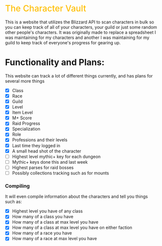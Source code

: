 <h1 style="color:#ffbf00; font-weight: 500">The Character Vault</h1>

This is a website that utilizes the Blizzard API to scan characters in bulk so you can keep track of all of your characters, your guild or just some random other people's characters. It was originally made to replace a spreadsheet I was maintaining for my characters and another I was maintaining for my guild to keep track of everyone's progress for gearing up.

# Functionality and Plans:

This website can track a lot of different things currently, and has plans for several more things

- [x] Class
- [x] Race
- [x] Guild
- [x] Level
- [x] Item Level
- [x] M+ Score
- [x] Raid Progress
- [x] Specialization
- [x] Role
- [x] Professions and their levels
- [x] Last time they logged in
- [x] A small head shot of the character
- [ ] Highest level mythic+ key for each dungeon
- [ ] Mythic+ keys done this and last week
- [ ] Highest parses for raid bosses
- [ ] Possibly collections tracking such as for mounts

### Compiling

It will even compile information about the characters and tell you things such as:

- [x] Highest level you have of any class
- [x] How many of a class you have
- [x] How many of a class at max level you have
- [x] How many of a class at max level you have on either faction
- [x] How many of a race you have
- [x] How many of a race at max level you have
